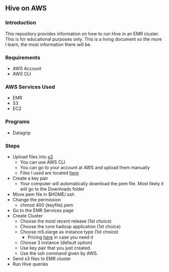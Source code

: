 ## Hive on AWS 

### Introduction 

This repository provides information on how to run Hive in an EMR cluster. This is for educational purposes only. This is a living document so the more I learn, the most information there will be. 

### Requirements 

- AWS Account
- AWS CLI

### AWS Services Used 

- EMR
- S3 
- EC2

### Programs 

- Datagrip 

### Steps 
* Upload files into [s3](http://holowczak.com/getting-started-with-hive-on-amazon-elastic-map-reduce-emr/). 
    * You can use AWS CLI
    * You can go to your account at AWS and upload them manually
    * Files I used are located [here](https://grouplens.org/datasets/movielens/)
* Create a key pair
    * Your computer will automatically download the pem file. Most likely it will go to the Downloads folder
* Move pem file in $HOME/.ssh 
* Change the permission
    * chmod 400 {keyfile}.pem
* Go to the EMR Services page 
* Create Cluster 
    * Choose the most recent release (1st choice)
    * Choose the core hadoop application (1st choice)
    * Choose m5.xlarge as instance type (1st choice)
        * Pricing [here](https://aws.amazon.com/emr/pricing/) in case you need it 
    * Choose 3 instance (default option)
    * Use key pair that you just created. 
    * Use the ssh command given by AWS.
* Send s3 files to EMR cluster 
* Run Hive queries 
